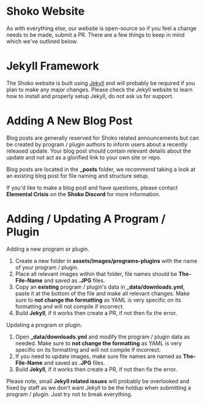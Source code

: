 # Shoko Website

As with everything else, our website is open-source so if you feel a change needs to be made, submit a PR. There are a few things to keep in mind which we've outlined below. 

# Jekyll Framework

The Shoko website is built using [Jekyll](https://jekyllrb.com/) and will probably be required if you plan to make any major changes. Please check the Jekyll website to learn how to install and properly setup Jekyll, do not ask us for support. 

# Adding A New Blog Post

Blog posts are generally reserved for Shoko related announcements but can be created by program / plugin authors to inform users about a recently released update. Your blog post should contain relevant details about the update and not act as a glorified link to your own site or repo. 

Blog posts are located in the **_posts** folder, we recommend taking a look at an existing blog post for file naming and structure setup.

If you'd like to make a blog post and have questions, please contact **Elemental Crisis** on the **Shoko Discord** for more information.

# Adding / Updating A Program / Plugin

Adding a new program or plugin.

1. Create a new folder in **assets/images/programs-plugins** with the name of your program / plugin.
2. Place all relevant images within that folder, file names should be **The-File-Name** and saved as **.JPG** files.
3. Copy an **existing** program / plugin's data in **_data/downloads.yml**, paste it at the bottom of the file and make all relevant changes. Make sure to **not change the formatting** as YAML is very specific on its formatting and will not compile if incorrect.
4. Build **Jekyll**, if it works then create a PR, if not then fix the error.

Updating a program or plugin.

1. Open **_data/downloads.yml** and modify the program / plugin data as needed. Make sure to **not change the formatting** as YAML is very specific on its formatting and will not compile if incorrect. 
2. If you need to update images, make sure file names are named as **The-File-Name** and saved as **.JPG** files.
3. Build **Jekyll**, if it works then create a PR, if not then fix the error.

Please note, small **Jekyll related issues** will probably be overlooked and fixed by staff as we don't want Jekyll to be the holdup when submitting a program / plugin. Just try not to break everything. 
